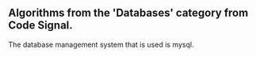 Algorithms from the 'Databases' category from Code Signal. 
----------------------
The database management system that is used is mysql.